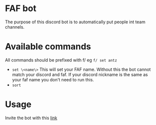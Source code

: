 FAF bot
==================
The purpose of this discord bot is to automatically put people int team channels.

Available commands
==================
All commands should be prefixed with f/ eg `f/ set antz`
 - `set \<name\>` This will set your FAF name. 
 Without this the bot cannot match your discord and faf. 
 If your discord nickname is the same as your faf name you don't need to run this.
 - `sort`
 
Usage
==================
Invite the bot with this [link](https://discord.com/api/oauth2/authorize?client_id=710821263823863818&scope=bot&permissions=16796752)
